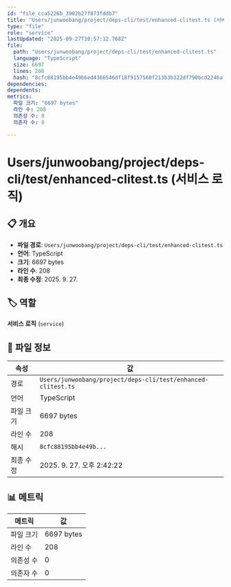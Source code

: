 ```yaml
---
id: "file_cca5226b_3902b27f873fddb7"
title: "Users/junwoobang/project/deps-cli/test/enhanced-clitest.ts (서비스 로직)"
type: "file"
role: "service"
lastUpdated: "2025-09-27T10:57:12.768Z"
file:
  path: "Users/junwoobang/project/deps-cli/test/enhanced-clitest.ts"
  language: "TypeScript"
  size: 6697
  lines: 208
  hash: "8cfc88195bb4e49b6ed4366546df18f9157560f213b3b322df790bcd2246afa5"
dependencies:
dependents:
metrics:
  파일 크기: "6697 bytes"
  라인 수: 208
  의존성 수: 0
  의존자 수: 0

---
```


# Users/junwoobang/project/deps-cli/test/enhanced-clitest.ts (서비스 로직)

## 📋 개요

- **파일 경로**: `Users/junwoobang/project/deps-cli/test/enhanced-clitest.ts`
- **언어**: TypeScript
- **크기**: 6697 bytes
- **라인 수**: 208
- **최종 수정**: 2025. 9. 27.

## 🏷️ 역할

**서비스 로직** (`service`)

## 📄 파일 정보

| 속성 | 값 |
|------|----|
| 경로 | `Users/junwoobang/project/deps-cli/test/enhanced-clitest.ts` |
| 언어 | TypeScript |
| 파일 크기 | 6697 bytes |
| 라인 수 | 208 |
| 해시 | `8cfc88195bb4e49b...` |
| 최종 수정 | 2025. 9. 27. 오후 2:42:22 |

## 📊 메트릭

| 메트릭 | 값 |
|--------|----|
| 파일 크기 | 6697 bytes |
| 라인 수 | 208 |
| 의존성 수 | 0 |
| 의존자 수 | 0 |

